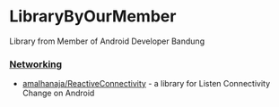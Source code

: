 # LibraryByOurMember
Library from Member of Android Developer Bandung

### <a name="networking-category"></a>[Networking](#networking)
* [amalhanaja/ReactiveConnectivity](https://github.com/amalhanaja/ReactiveConnectivity) -  a library for Listen Connectivity Change on Android

